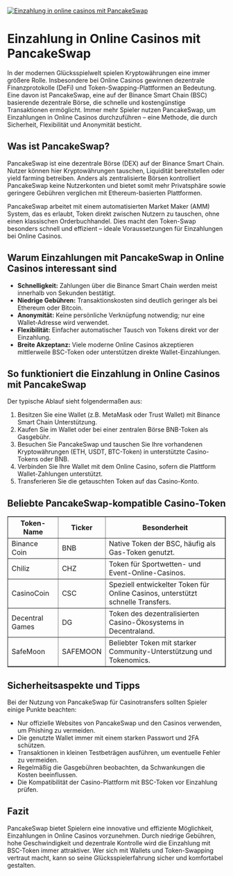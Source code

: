 [![Einzahlung in online casinos mit PancakeSwap](https://123-caf.pages.dev/gitsignup.png)](https://vrmoo.ru/Bt82HjjY)

<h1>Einzahlung in Online Casinos mit PancakeSwap</h1>  <p>In der modernen Glücksspielwelt spielen Kryptowährungen eine immer größere Rolle. Insbesondere bei Online Casinos gewinnen dezentrale Finanzprotokolle (DeFi) und Token-Swapping-Plattformen an Bedeutung. Eine davon ist PancakeSwap, eine auf der Binance Smart Chain (BSC) basierende dezentrale Börse, die schnelle und kostengünstige Transaktionen ermöglicht. Immer mehr Spieler nutzen PancakeSwap, um Einzahlungen in Online Casinos durchzuführen – eine Methode, die durch Sicherheit, Flexibilität und Anonymität besticht.</p>  <h2>Was ist PancakeSwap?</h2> <p>PancakeSwap ist eine dezentrale Börse (DEX) auf der Binance Smart Chain. Nutzer können hier Kryptowährungen tauschen, Liquidität bereitstellen oder yield farming betreiben. Anders als zentralisierte Börsen kontrolliert PancakeSwap keine Nutzerkonten und bietet somit mehr Privatsphäre sowie geringere Gebühren verglichen mit Ethereum-basierten Plattformen.</p>  <p>PancakeSwap arbeitet mit einem automatisierten Market Maker (AMM) System, das es erlaubt, Token direkt zwischen Nutzern zu tauschen, ohne einen klassischen Orderbuchhandel. Dies macht den Token-Swap besonders schnell und effizient – ideale Voraussetzungen für Einzahlungen bei Online Casinos.</p>  <h2>Warum Einzahlungen mit PancakeSwap in Online Casinos interessant sind</h2>  <ul>   <li><strong>Schnelligkeit:</strong> Zahlungen über die Binance Smart Chain werden meist innerhalb von Sekunden bestätigt.</li>   <li><strong>Niedrige Gebühren:</strong> Transaktionskosten sind deutlich geringer als bei Ethereum oder Bitcoin.</li>   <li><strong>Anonymität:</strong> Keine persönliche Verknüpfung notwendig; nur eine Wallet-Adresse wird verwendet.</li>   <li><strong>Flexibilität:</strong> Einfacher automatischer Tausch von Tokens direkt vor der Einzahlung.</li>   <li><strong>Breite Akzeptanz:</strong> Viele moderne Online Casinos akzeptieren mittlerweile BSC-Token oder unterstützen direkte Wallet-Einzahlungen.</li> </ul>  <h2>So funktioniert die Einzahlung in Online Casinos mit PancakeSwap</h2> <p>Der typische Ablauf sieht folgendermaßen aus:</p>  <ol>   <li>Besitzen Sie eine Wallet (z.B. MetaMask oder Trust Wallet) mit Binance Smart Chain Unterstützung.</li>   <li>Kaufen Sie im Wallet oder bei einer zentralen Börse BNB-Token als Gasgebühr.</li>   <li>Besuchen Sie PancakeSwap und tauschen Sie Ihre vorhandenen Kryptowährungen (ETH, USDT, BTC-Token) in unterstützte Casino-Tokens oder BNB.</li>   <li>Verbinden Sie Ihre Wallet mit dem Online Casino, sofern die Plattform Wallet-Zahlungen unterstützt.</li>   <li>Transferieren Sie die getauschten Token auf das Casino-Konto.</li> </ol>  <h2>Beliebte PancakeSwap-kompatible Casino-Token</h2> <table border="1" cellpadding="6" cellspacing="0">   <thead>     <tr>       <th>Token-Name</th>       <th>Ticker</th>       <th>Besonderheit</th>     </tr>   </thead>   <tbody>     <tr>       <td>Binance Coin</td>       <td>BNB</td>       <td>Native Token der BSC, häufig als Gas-Token genutzt.</td>     </tr>     <tr>       <td>Chiliz</td>       <td>CHZ</td>       <td>Token für Sportwetten- und Event-Online-Casinos.</td>     </tr>     <tr>       <td>CasinoCoin</td>       <td>CSC</td>       <td>Speziell entwickelter Token für Online Casinos, unterstützt schnelle Transfers.</td>     </tr>     <tr>       <td>Decentral Games</td>       <td>DG</td>       <td>Token des dezentralisierten Casino-Ökosystems in Decentraland.</td>     </tr>     <tr>       <td>SafeMoon</td>       <td>SAFEMOON</td>       <td>Beliebter Token mit starker Community-Unterstützung und Tokenomics.</td>     </tr>   </tbody> </table>  <h2>Sicherheitsaspekte und Tipps</h2> <p>Bei der Nutzung von PancakeSwap für Casinotransfers sollten Spieler einige Punkte beachten:</p> <ul>   <li>Nur offizielle Websites von PancakeSwap und den Casinos verwenden, um Phishing zu vermeiden.</li>   <li>Die genutzte Wallet immer mit einem starken Passwort und 2FA schützen.</li>   <li>Transaktionen in kleinen Testbeträgen ausführen, um eventuelle Fehler zu vermeiden.</li>   <li>Regelmäßig die Gasgebühren beobachten, da Schwankungen die Kosten beeinflussen.</li>   <li>Die Kompatibilität der Casino-Plattform mit BSC-Token vor Einzahlung prüfen.</li> </ul>  <h2>Fazit</h2> <p>PancakeSwap bietet Spielern eine innovative und effiziente Möglichkeit, Einzahlungen in Online Casinos vorzunehmen. Durch niedrige Gebühren, hohe Geschwindigkeit und dezentrale Kontrolle wird die Einzahlung mit BSC-Token immer attraktiver. Wer sich mit Wallets und Token-Swapping vertraut macht, kann so seine Glücksspielerfahrung sicher und komfortabel gestalten.</p>